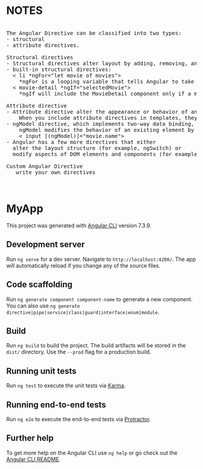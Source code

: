 

# NOTES

<pre>

The Angular Directive can be classified into two types:
- structural
- attribute directives.

Structural directives
- Structural directives alter layout by adding, removing, and replacing elements in DOM.
- built-in structural directives:
  < li *ngFor="let movie of movies"></li> 
    *ngFor is a looping variable that tells Angular to take one < li> per movie from the movies list.
  < movie-detail *ngIf="selectedMovie"></movie-detail>
    *ngIf will include the MovieDetail component only if a movie is selected otherwise it will remove it from the DOM.

Attribute directive
- Attribute directive alter the appearance or behavior of an existing element.
    When you include attribute directives in templates, they look like regular HTML attributes.
- ngModel directive, which implements two-way data binding, is an example of an attribute directive.
    ngModel modifies the behavior of an existing element by setting its display property and responding to the changing events.
    < input [(ngModel)]="movie.name">
- Angular has a few more directives that either
  alter the layout structure (for example, ngSwitch) or
  modify aspects of DOM elements and components (for example, ngStyle and ngClass)

Custom Angular Directive
   write your own directives


</pre>





# MyApp

This project was generated with [Angular CLI](https://github.com/angular/angular-cli) version 7.3.9.

## Development server

Run `ng serve` for a dev server. Navigate to `http://localhost:4200/`. The app will automatically reload if you change any of the source files.

## Code scaffolding

Run `ng generate component component-name` to generate a new component. You can also use `ng generate directive|pipe|service|class|guard|interface|enum|module`.

## Build

Run `ng build` to build the project. The build artifacts will be stored in the `dist/` directory. Use the `--prod` flag for a production build.

## Running unit tests

Run `ng test` to execute the unit tests via [Karma](https://karma-runner.github.io).

## Running end-to-end tests

Run `ng e2e` to execute the end-to-end tests via [Protractor](http://www.protractortest.org/).

## Further help

To get more help on the Angular CLI use `ng help` or go check out the [Angular CLI README](https://github.com/angular/angular-cli/blob/master/README.md).
